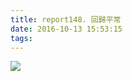 ```yaml
---
title: report148. 回歸平常
date: 2016-10-13 15:53:15
tags:
---
```

![](https://i.loli.net/2017/12/25/5a41071f909a5.jpg)